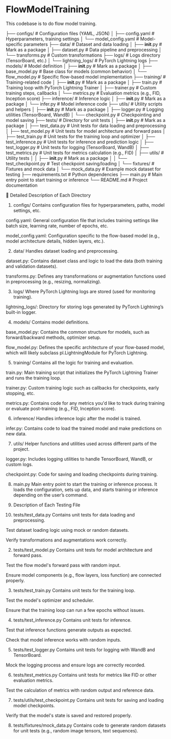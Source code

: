 # FlowModelTraining
This codebase is to do flow model training.

├── configs/                # Configuration files (YAML, JSON)
│   ├── config.yaml         # Hyperparameters, training settings
│   └── model_config.yaml   # Model-specific parameters
├── data/                   # Dataset and data loading
│   ├── __init__.py         # Mark as a package
│   ├── dataset.py          # Data pipeline and preprocessing
│   └── transforms.py       # Custom transformations
├── logs/                   # Logs directory (TensorBoard, etc.)
│   └── lightning_logs/     # PyTorch Lightning logs
├── models/                 # Model definition
│   ├── __init__.py         # Mark as a package
│   ├── base_model.py       # Base class for models (common behavior)
│   └── flow_model.py       # Specific flow-based model implementation
├── training/               # Training-related code
│   ├── __init__.py         # Mark as a package
│   ├── train.py            # Training loop with PyTorch Lightning Trainer
│   ├── trainer.py          # Custom training steps, callbacks
│   └── metrics.py          # Evaluation metrics (e.g., FID, Inception score)
├── inference/              # Inference logic
│   ├── __init__.py         # Mark as a package
│   └── infer.py            # Model inference code
├── utils/                  # Utility scripts and helpers
│   ├── __init__.py         # Mark as a package
│   ├── logger.py           # Logging utilities (TensorBoard, WandB)
│   └── checkpoint.py       # Checkpointing and model saving
├── tests/                    # Directory for unit tests
│   ├── __init__.py           # Mark as a package
│   ├── test_data.py          # Unit tests for data loading and preprocessing
│   ├── test_model.py         # Unit tests for model architecture and forward pass
│   ├── test_train.py         # Unit tests for the training loop and optimizer
│   ├── test_inference.py     # Unit tests for inference and prediction logic
│   ├── test_logger.py        # Unit tests for logging (TensorBoard, WandB)
│   ├── test_metrics.py       # Unit tests for metrics calculation (e.g., FID)
│   ├── utils/                # Utility tests
│   │   ├── __init__.py       # Mark as a package
│   │   └── test_checkpoint.py # Test checkpoint saving/loading
│   └── fixtures/             # Fixtures and mock data
│       └── mock_data.py      # Example mock dataset for testing
├── requirements.txt        # Python dependencies
├── main.py                 # Main entry point to start training or inference
└── README.md               # Project documentation

📂 Detailed Description of Each Directory
1. configs/
Contains configuration files for hyperparameters, paths, model settings, etc.

config.yaml: General configuration file that includes training settings like batch size, learning rate, number of epochs, etc.

model_config.yaml: Configuration specific to the flow-based model (e.g., model architecture details, hidden layers, etc.).

2. data/
Handles dataset loading and preprocessing.

dataset.py: Contains dataset class and logic to load the data (both training and validation datasets).

transforms.py: Defines any transformations or augmentation functions used in preprocessing (e.g., resizing, normalizing).

3. logs/
Where PyTorch Lightning logs are stored (used for monitoring training).

lightning_logs/: Directory for storing logs generated by PyTorch Lightning’s built-in logger.

4. models/
Contains model definitions.

base_model.py: Contains the common structure for models, such as forward/backward methods, optimizer setup.

flow_model.py: Defines the specific architecture of your flow-based model, which will likely subclass pl.LightningModule for PyTorch Lightning.

5. training/
Contains all the logic for training and evaluation.

train.py: Main training script that initializes the PyTorch Lightning Trainer and runs the training loop.

trainer.py: Custom training logic such as callbacks for checkpoints, early stopping, etc.

metrics.py: Contains code for any metrics you'd like to track during training or evaluate post-training (e.g., FID, Inception score).

6. inference/
Handles inference logic after the model is trained.

infer.py: Contains code to load the trained model and make predictions on new data.

7. utils/
Helper functions and utilities used across different parts of the project.

logger.py: Includes logging utilities to handle TensorBoard, WandB, or custom logs.

checkpoint.py: Code for saving and loading checkpoints during training.

8. main.py
Main entry point to start the training or inference process. It loads the configuration, sets up data, and starts training or inference depending on the user’s command.

9. Description of Each Testing File
1. tests/test_data.py
Contains unit tests for data loading and preprocessing.

Test dataset loading logic using mock or random datasets.

Verify transformations and augmentations work correctly.

2. tests/test_model.py
Contains unit tests for model architecture and forward pass.

Test the flow model's forward pass with random input.

Ensure model components (e.g., flow layers, loss function) are connected properly.

3. tests/test_train.py
Contains unit tests for the training loop.

Test the model's optimizer and scheduler.

Ensure that the training loop can run a few epochs without issues.

4. tests/test_inference.py
Contains unit tests for inference.

Test that inference functions generate outputs as expected.

Check that model inference works with random inputs.

5. tests/test_logger.py
Contains unit tests for logging with WandB and TensorBoard.

Mock the logging process and ensure logs are correctly recorded.

6. tests/test_metrics.py
Contains unit tests for metrics like FID or other evaluation metrics.

Test the calculation of metrics with random output and reference data.

7. tests/utils/test_checkpoint.py
Contains unit tests for saving and loading model checkpoints.

Verify that the model's state is saved and restored properly.

8. tests/fixtures/mock_data.py
Contains code to generate random datasets for unit tests (e.g., random image tensors, text sequences).